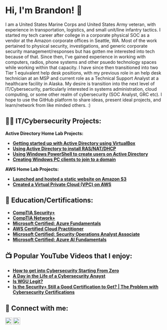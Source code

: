 <h1>Hi, I'm Brandon! 🫰</h1>

I am a United States Marine Corps and United States Army veteran, with experience in transportation, logistics, and small unit/line infantry tactics. I started my tech career after college in a corporate physical SOC as a vendor at the Amazon corporate offices in Seattle, WA. Most of the work pertained to physical security, investigations, and generic corporate security management/responses but has gotten me interested into tech because of that. Since then, I've gained experience in working with computers, radios, phone systems and other psuedo technology spaces while working within that capacity. I have since then transitioned into two Tier 1 equivalent help desk positions, with my previous role in an help desk technician at an MSP and current role as a Technical Support Analyst at a healthcare facility in Alaska. My desire is transition into the next level of IT/Cybersecurity, particularly interested in systems administration, cloud computing, or some other realm of cybersecurity (SOC Analyst, GRC etc). I hope to use the GitHub platform to share ideas, present ideal projects, and learn/network from like minded others. :)

<h2>👨‍💻 IT/Cybersecurity Projects: </h2>

<b>Active Directory Home Lab Projects:</b>
  - <b> [Getting started up with Active Directory using VirtualBox](https://github.com/brandonvansylalom/ActiveDirectoryLab)
  - <b> [Using Active Directory to install RAS/NAT/DHCP](https://github.com/brandonvansylalom/Active-Directory-RAS-NAT-DHCP-Setup)
  - <b> [Using Windows PowerShell to create users on Active Directory](https://github.com/brandonvansylalom/Active-Directory-Lab-PowerShell-Users-Clients)
  - <b> [Creating Windows PC clients to join to a domain](https://github.com/brandonvansylalom/Active-Directory-HomeLab-Creating-Windows-Clients)

<b>AWS Home Lab Projects:</b>

  - <b> [Launched and hosted a static website on Amazon S3](https://github.com/brandonvansylalom/AWS-HomeLab-Project-S3)
  - <b> [Created a Virtual Private Cloud (VPC) on AWS](https://github.com/brandonvansylalom/AWS-HomeLab-Project-VPC)

<h2>📄 Education/Certifications: </h2>

- <b> [CompTIA Security+](https://www.credly.com/badges/a67ea5ad-13b8-43cf-a808-2cf7d8f0e383/linked_in_profile)
- <b> [CompTIA Network+](https://www.credly.com/badges/d025e81c-cb80-4103-810c-39ffbfc4b7e3/linked_in_profile)
- <b> [Microsoft Certified: Azure Fundamentals](https://www.credly.com/badges/6472e128-d6fb-4c2d-a2ff-f250c82bca26/linked_in_profile)
- <b> [AWS Certified Cloud Practitioner](https://www.credly.com/badges/21565dca-b64a-423b-8965-af0f31ba5504/linked_in_profile)
- <b> [Microsoft Certified: Security Operations Analyst Associate](https://learn.microsoft.com/en-us/users/brandonvansylalom-6661/credentials/9775cf2921a4d1fd?ref=https%3A%2F%2Fwww.linkedin.com%2F)
- <b> [Microsoft Certified: Azure AI Fundamentals](https://learn.microsoft.com/en-us/users/brandonvansylalom-6661/credentials/88d1dfc494b0b0a9?ref=https%3A%2F%2Fwww.linkedin.com%2F)
  
</b></b>

<h2>📺 Popular YouTube Videos that I enjoy:</h2>

- [How to get into Cybersecurity Starting From Zero](https://www.youtube.com/watch?v=a83ASGn_V_s)
- [A Day in the Life of a Cybersecurity Anayst](https://www.youtube.com/watch?v=uHy3oM7NnoU)
- [Is WGU Legit?](https://www.youtube.com/watch?v=E2MwRWxDBkA)
- [Is the Security+ Still a Good Certification to Get? | The Problem with Cybersecurity Certifications](https://www.youtube.com/watch?v=aKH6nmvyINA)

<h2> 🤳 Connect with me:</h2>

[<img align="left" alt="JoshMadakor | LinkedIn" width="22px" src="https://cdn.jsdelivr.net/npm/simple-icons@v3/icons/linkedin.svg" />][linkedin]
[<img align="left" alt="JoshMadakor | Instagram" width="22px" src="https://cdn.jsdelivr.net/npm/simple-icons@v3/icons/instagram.svg" />][instagram]

[instagram]: https://www.instagram.com/whatitdobv
[linkedin]: https://www.linkedin.com/in/brandon-vansylalom-83189041/

<!--
**joshmadakor1/joshmadakor1** is a ✨ _special_ ✨ repository because its `README.md` (this file) appears on your GitHub profile.

Here are some ideas to get you started:

- 🔭 I’m currently working on ...
- 🌱 I’m currently learning ...
- 👯 I’m looking to collaborate on ...
- 🤔 I’m looking for help with ...
- 💬 Ask me about ...
- 📫 How to reach me: ...
- 😄 Pronouns: ...
- ⚡ Fun fact: ...
-->
